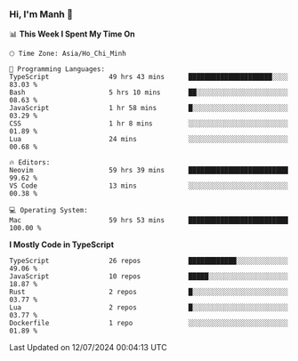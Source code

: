 ### Hi, I'm Manh 👋

<!--START_SECTION:waka-->
📊 **This Week I Spent My Time On** 

```text
🕑︎ Time Zone: Asia/Ho_Chi_Minh

💬 Programming Languages: 
TypeScript               49 hrs 43 mins      █████████████████████░░░░   83.03 % 
Bash                     5 hrs 10 mins       ██░░░░░░░░░░░░░░░░░░░░░░░   08.63 % 
JavaScript               1 hr 58 mins        █░░░░░░░░░░░░░░░░░░░░░░░░   03.29 % 
CSS                      1 hr 8 mins         ░░░░░░░░░░░░░░░░░░░░░░░░░   01.89 % 
Lua                      24 mins             ░░░░░░░░░░░░░░░░░░░░░░░░░   00.68 % 

🔥 Editors: 
Neovim                   59 hrs 39 mins      █████████████████████████   99.62 % 
VS Code                  13 mins             ░░░░░░░░░░░░░░░░░░░░░░░░░   00.38 % 

💻 Operating System: 
Mac                      59 hrs 53 mins      █████████████████████████   100.00 % 
```

**I Mostly Code in TypeScript** 

```text
TypeScript               26 repos            ████████████░░░░░░░░░░░░░   49.06 % 
JavaScript               10 repos            █████░░░░░░░░░░░░░░░░░░░░   18.87 % 
Rust                     2 repos             █░░░░░░░░░░░░░░░░░░░░░░░░   03.77 % 
Lua                      2 repos             █░░░░░░░░░░░░░░░░░░░░░░░░   03.77 % 
Dockerfile               1 repo              ░░░░░░░░░░░░░░░░░░░░░░░░░   01.89 % 
```




 Last Updated on 12/07/2024 00:04:13 UTC
<!--END_SECTION:waka-->
